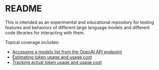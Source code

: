 # README

This is intended as an experimental and educational repository for testing features and behaviors of different large language models and different code libraries for interacting with them.

Topical coverage includes:

- [Accessing a models list from the OpenAI API endpoint](https://github.com/chriscarrollsmith/llm-developer-playground/tree/main/llm_developer_playground/model_list.ipynb)
- [Estimating token usage and usage cost](https://github.com/chriscarrollsmith/llm-developer-playground/tree/main/llm_developer_playground/cost_estimation.ipynb)
- [Tracking actual token usage and usage cost](https://github.com/chriscarrollsmith/llm-developer-playground/tree/main/llm_developer_playground/model_list.ipynb/cost_tracking.ipynb)